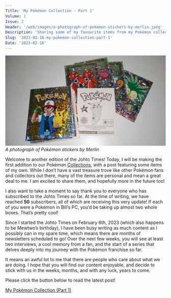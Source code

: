 ```yaml
---
Title: 'My Pokémon Collection - Part 1'
Volume: 1
Issue: 2
Header: '/web/images/a-photograph-of-pokemon-stickers-by-merlin.jpeg'
Description: 'Sharing some of my favourite items from my Pokémon collection!'
Slug: '2023-02-16-my-pokemon-collection-part-1'
Date: '2023-02-16'
---
```



[![A photograph of Pokémon stickers by Merlin](/web/images/a-photograph-of-pokemon-stickers-by-merlin.jpeg)](/web/images/a-photograph-of-pokemon-stickers-by-merlin.jpeg)*A photograph of Pokémon stickers by Merlin*



Welcome to another edition of the Johto Times! Today, I will be making the first addition to our Pokémon [Collections](https://johto.substack.com/s/collections), with a post featuring some items of my own. While I don’t have a vast treasure trove like other Pokémon fans and collectors out there, many of the items are personal and mean a great deal to me. I am excited to share them, and hopefully more in the future too!

I also want to take a moment to say thank you to everyone who has subscribed to the Johto Times so far. At the time of writing, we have reached **50** subscribers, all of which are receiving this very update! If each of you were a Pokémon in Bill’s PC, you’d be taking up almost two whole boxes. That’s pretty cool!

Since I started the Johto Times on February 6th, 2023 (which also happens to be Mewtwo’s birthday), I have been busy writing as much content as I possibly can in my spare time, which means there are months of newsletters scheduled to go! Over the next few weeks, you will see at least two interviews, a cool memory from a fan, and the start of a series that delves deeply into my journey with the Pokémon franchise so far.

It means an awful lot to me that there are people who care about what we are doing. I hope that you will find our content enjoyable, and decide to stick with us in the weeks, months, and with any luck, years to come.

Please click the button below to read the latest post!

[My Pokémon Collection (Part 1)](https://johto.substack.com/p/my-pokemon-collection-part-1)